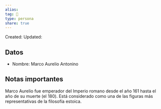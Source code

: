 ```yaml
---
alias: 
tag: 👤
type: persona
share: true
---
```

Created: 
Updated: 

## Datos
- Nombre: Marco Aurelio Antonino
## Notas importantes
Marco Aurelio fue emperador del Imperio romano desde el año 161 hasta el año de su muerte (el 180). Está considerado como una de las figuras más representativas de la filosofía estoica.